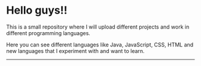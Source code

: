 

# Hello guys!!

This is a small repository where I will upload different projects and work in different programming languages.

Here you can see different languages like Java, JavaScript, CSS, HTML and new languages that I experiment with and want to learn.

---
